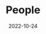 ---
title: People
date: 2022-10-24

type: landing

sections:
  - block: people
    content:
      title: Meet the Team
      # Choose which groups/teams of users to display.
      #   Edit `user_groups` in each user's profile to add them to one or more of these groups.
      user_groups:
          - Principal Investigators
          - People at Liu's Lab
          - Researcher
          - PhD Students
      sort_by: Params.last_name
      sort_ascending: true
    design:
      show_interests: false
      show_role: true
      show_social: true
---